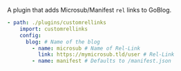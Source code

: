 A plugin that adds Microsub/Manifest `rel` links to GoBlog.

```YAML
- path: ./plugins/customrellinks
    import: customrellinks
    config:
      blog: # Name of the blog
        - name: microsub # Name of Rel-Link
          link: https://mymicrosub.tld/user # Rel-Link
        - name: manifest # Defaults to /manifest.json
```